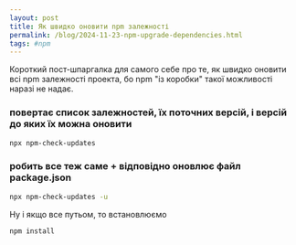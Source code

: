 ```yaml
---
layout: post
title: Як швидко оновити npm залежності
permalink: /blog/2024-11-23-npm-upgrade-dependencies.html
tags: #npm
---
```


Короткий пост-шпаргалка для самого себе про те, як швидко оновити всі npm залежності проекта, бо npm "із коробки" такої можливості наразі не надає.

<!--more-->

### повертає список залежностей, їх поточних версій, і версій до яких їх можна оновити

```sh
npx npm-check-updates
```

### робить все теж саме + відповідно оновлює файл package.json

```sh
npx npm-check-updates -u
```

Ну і якщо все путьом, то встановлюємо

```sh
npm install
```
